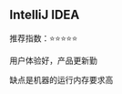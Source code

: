 ## IntelliJ IDEA

推荐指数：⭐⭐⭐⭐⭐

用户体验好，产品更新勤

缺点是机器的运行内存要求高



































































